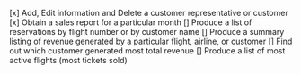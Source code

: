 [x] Add, Edit information and Delete a customer representative or customer
[x] Obtain a sales report for a particular month
[] Produce a list of reservations by flight number or by customer name
[] Produce a summary listing of revenue generated by a particular flight, airline, or customer
[] Find out which customer generated most total revenue
[] Produce a list of most active flights (most tickets sold)
